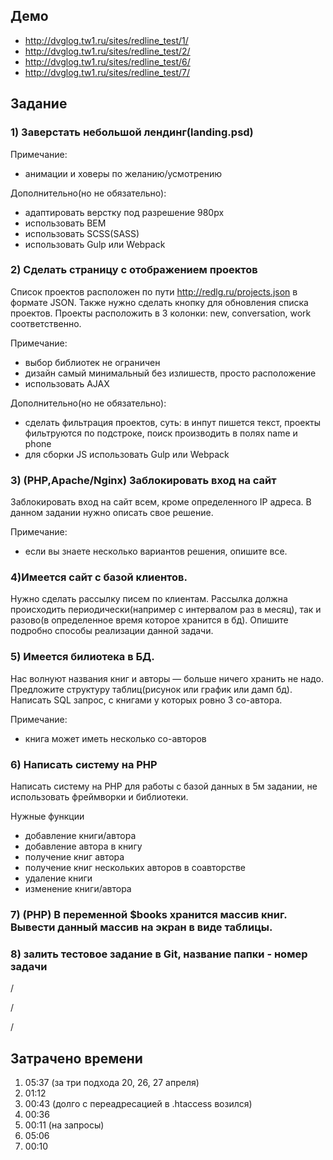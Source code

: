 ## Демо
- http://dvglog.tw1.ru/sites/redline_test/1/
- http://dvglog.tw1.ru/sites/redline_test/2/
- http://dvglog.tw1.ru/sites/redline_test/6/
- http://dvglog.tw1.ru/sites/redline_test/7/

## Задание

### 1) Заверстать небольшой лендинг(landing.psd)

Примечание:
- анимации и ховеры по желанию/усмотрению

Дополнительно(но не обязательно):
- адаптировать верстку под разрешение 980px
- использовать BEM
- использовать SCSS(SASS) 
- использовать Gulp или Webpack

### 2) Сделать страницу с отображением проектов

Список проектов расположен по пути http://redlg.ru/projects.json в формате JSON.
Также нужно сделать кнопку для обновления списка проектов.
Проекты расположить в 3 колонки: new, conversation, work соответственно.

Примечание:
- выбор библиотек не ограничен
- дизайн самый минимальный без излишеств, просто расположение
- использовать AJAX

Дополнительно(но не обязательно):
- сделать фильтрация проектов, суть: в инпут пишется текст, проекты фильтруются по подстроке, поиск производить в полях name и phone
- для сборки JS использовать Gulp или Webpack

### 3) (PHP,Apache/Nginx) Заблокировать вход на сайт 
Заблокировать вход на сайт всем, кроме определенного IP адреса. В данном задании нужно описать свое решение.

Примечание:
- если вы знаете несколько вариантов решения, опишите все.

### 4)Имеется сайт с базой клиентов.
Нужно сделать рассылку писем по клиентам. Рассылка должна происходить периодически(например с интервалом раз в месяц), 
так и разово(в определенное время которое хранится в бд). Опишите подробно способы реализации данной задачи.

### 5) Имеется билиотека в БД.
Нас волнуют названия книг и авторы — больше ничего хранить не надо. Предложите структуру таблиц(рисунок или график или дамп бд).
Написать SQL запрос, с книгами у которых ровно 3 со-автора.

Примечание:
- книга может иметь несколько со-авторов

### 6) Написать систему на PHP
Написать систему на PHP для работы с базой данных в 5м задании, не использовать фреймворки и библиотеки.

Нужные функции
- добавление книги/автора
- добавление автора в книгу
- получение книг автора
- получение книг нескольких авторов в соавторстве
- удаление книги
- изменение книги/автора

### 7) (PHP) В переменной $books хранится массив книг. Вывести данный массив на экран в виде таблицы.

### 8) залить тестовое задание в Git, название папки - номер задачи

/

/

/

## Затрачено времени
1. 05:37 (за три подхода 20, 26, 27 апреля)
2. 01:12
3. 00:43 (долго с переадресацией в .htaccess возился)
4. 00:36
5. 00:11 (на запросы)
6. 05:06
7. 00:10

